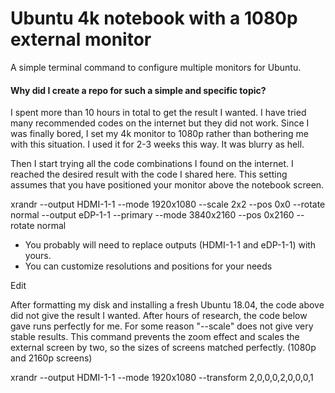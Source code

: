# Ubuntu 4k notebook with a 1080p external monitor
A simple terminal command to configure multiple monitors for Ubuntu.


#### Why did I create a repo for such a simple and specific topic?

I spent more than 10 hours in total to get the result I wanted. I have tried many recommended codes on the internet but they did not work. Since I was finally bored, I set my 4k monitor to 1080p rather than bothering me with this situation. I used it for 2-3 weeks this way. It was blurry as hell.

Then I start trying all the code combinations I found on the internet. I reached the desired result with the code I shared here. This setting assumes that you have positioned your monitor above the notebook screen.


xrandr --output HDMI-1-1 --mode 1920x1080 --scale 2x2 --pos 0x0 --rotate normal --output eDP-1-1 --primary --mode 3840x2160 --pos 0x2160 --rotate normal

- You probably will need to replace outputs (HDMI-1-1 and eDP-1-1) with yours.
- You can customize resolutions and positions for your needs

Edit

After formatting my disk and installing a fresh Ubuntu 18.04, the code above did not give the result I wanted. After hours of research, the code below gave runs perfectly for me. For some reason "--scale" does not give very stable results. This command prevents the zoom effect and scales the external screen by two, so the sizes of screens matched perfectly. (1080p and 2160p screens)

xrandr --output HDMI-1-1 --mode 1920x1080 --transform 2,0,0,0,2,0,0,0,1

